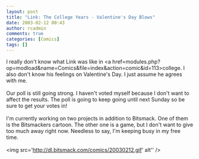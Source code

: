 ```yaml
---
layout: post
title: "Link: The College Years - Valentine's Day Blows"
date: 2003-02-12 00:43
author: rcadmin
comments: true
categories: [Comics]
tags: []
---
```

I really don't know what Link was like in <a href=modules.php?op=modload&name=Comics&file=index&action=comic&id=113>college.</a> I also don't know his feelings on Valentine's Day. I just assume he agrees with me.
<br />
<br />
Our poll is still going strong. I haven't voted myself because I don't want to affect the results. The poll is going to keep going until next Sunday so be sure to get your votes in!
<br />
<br />
I'm currently working on two projects in addition to Bitsmack. One of them is the Bitsmackers cartoon. The other one is a game, but I don't want to give too much away right now. Needless to say, I'm keeping busy in my free time.<br /><br /><!--more--><img src='http://dl.bitsmack.com/comics/20030212.gif' alt'' />
